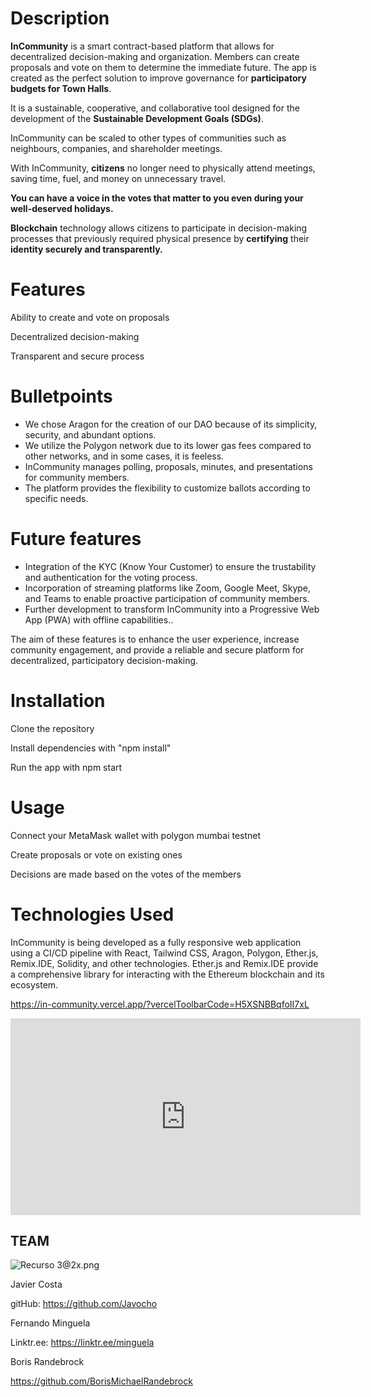 
# Description
**InCommunity** is a smart contract-based platform that allows for decentralized decision-making and organization. Members can create proposals and vote on them to determine the immediate future.
The app is created as the perfect solution to improve governance for **participatory budgets for Town Halls**. 

It is a sustainable, cooperative, and collaborative tool designed for the development of the **Sustainable Development Goals (SDGs)**. 

InCommunity can be scaled to other types of communities such as neighbours, companies, and shareholder meetings.

With InCommunity, **citizens** no longer need to physically attend meetings, saving time, fuel, and money on unnecessary travel. 

**You can have a voice in the votes that matter to you even during your well-deserved holidays.**

**Blockchain** technology allows citizens to participate in decision-making processes that previously required physical presence by **certifying** their **identity securely and transparently.**
# Features

Ability to create and vote on proposals

Decentralized decision-making

Transparent and secure process

# Bulletpoints

- We chose Aragon for the creation of our DAO because of its simplicity, security, and abundant options.
- We utilize the Polygon network due to its lower gas fees compared to other networks, and in some cases, it is feeless.
- InCommunity manages polling, proposals, minutes, and presentations for community members.
- The platform provides the flexibility to customize ballots according to specific needs.

# Future features

- Integration of the KYC (Know Your Customer)  to ensure the trustability and authentication for the voting process.
- Incorporation of streaming platforms like Zoom, Google Meet, Skype, and Teams to enable proactive participation of community members.
- Further development to transform InCommunity into a Progressive Web App (PWA) with offline capabilities..

The aim of these features is to enhance the user experience, increase community engagement, and provide a reliable and secure platform for decentralized, participatory decision-making.

# Installation

Clone the repository

Install dependencies with "npm install"

Run the app with npm start

# Usage

Connect your MetaMask wallet with polygon mumbai testnet

Create proposals or vote on existing ones

Decisions are made based on the votes of the members

# Technologies Used

InCommunity is being developed as a fully responsive web application using a CI/CD pipeline with React, Tailwind CSS, Aragon, Polygon, Ether.js, Remix.IDE, Solidity, and other technologies. Ether.js and Remix.IDE provide a comprehensive library for interacting with the Ethereum blockchain and its ecosystem.

https://in-community.vercel.app/?vercelToolbarCode=H5XSNBBqfoII7xL
<iframe width="560" height="315" src="https://www.youtube.com/embed/n1792EHpHds" title="YouTube video player" frameborder="0" allow="accelerometer; autoplay; clipboard-write; encrypted-media; gyroscope; picture-in-picture; web-share" allowfullscreen></iframe>

## TEAM

![Recurso 3@2x.png](https://s3-us-west-2.amazonaws.com/secure.notion-static.com/fe9eaa4e-946c-4cf1-a61f-82a8b0517181/Recurso_32x.png)

Javier Costa 

gitHub: https://github.com/Javocho

Fernando Minguela

Linktr.ee: https://linktr.ee/minguela

Boris Randebrock

https://github.com/BorisMichaelRandebrock
